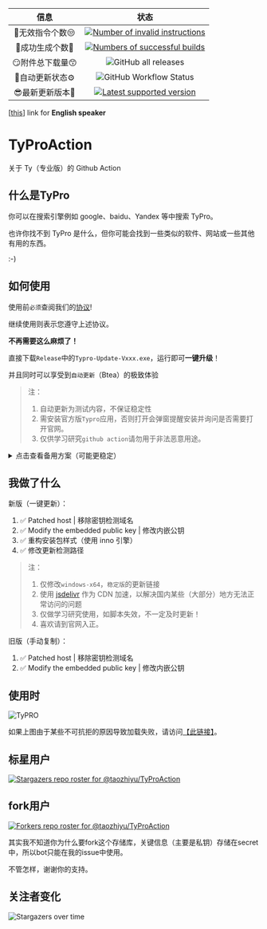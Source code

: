 |  信息 | 状态 |
|:----:|:----:|
|  🤔无效指令个数😒 | [![Number of invalid instructions](https://img.shields.io/github/issues-closed-raw/taozhiyu/TyProAction/%F0%9F%A4%94invalid/%E6%97%A0%E6%95%88%E7%9A%84%F0%9F%98%92?color=d9534f&label=%F0%9F%A4%94invalid%20instructions&logo=github&style=flat-square)](https://github.com/taozhiyu/TyProAction/issues?q=label%3A%F0%9F%A4%94invalid%2F%E6%97%A0%E6%95%88%E7%9A%84%F0%9F%98%92) |
|  🎉成功生成个数🎉 | [![Numbers of successful builds](https://img.shields.io/github/issues-closed-raw/taozhiyu/TyProAction/%E2%98%91%EF%B8%8Fkeygen/%E6%B3%A8%E5%86%8C%E6%9C%BA%F0%9F%8E%89?color=5cb85c&label=%F0%9F%8E%89successful%20builds&logo=github&style=flat-square)](https://github.com/taozhiyu/TyProAction/issues?q=label%3A%E2%98%91%EF%B8%8Fkeygen%2F%E6%B3%A8%E5%86%8C%E6%9C%BA%F0%9F%8E%89) |
|  😏附件总下载量😙 |![GitHub all releases](https://img.shields.io/github/downloads/taozhiyu/TyProAction/total?label=%F0%9F%A4%A9Total%20downloads&color=5319E7&logo=github&style=flat-square)|
|  🔧自动更新状态⚙️ |![GitHub Workflow Status](https://img.shields.io/github/workflow/status/taozhiyu/TyProAction/check%20update?label=%F0%9F%94%A7check%20update&logo=github&style=flat-square) |
|  😎最新更新版本🥳 | [![Latest supported version](https://img.shields.io/github/v/release/taozhiyu/TyProAction?label=%F0%9F%A5%B3Latest%20version&logo=windows&style=flat-square)](https://github.com/taozhiyu/TyProAction/releases/latest) |

[[this](./README.md)] link for **English speaker**

# TyProAction

关于 Ty（专业版）的 Github Action

## 什么是TyPro

你可以在搜索引擎例如 google、baidu、Yandex 等中搜索 TyPro。

也许你找不到 TyPro 是什么，但你可能会找到一些类似的软件、网站或一些其他有用的东西。

:-)

## 如何使用

使用前`必须`查阅我们的[协议](Agreements.zh.md)!

继续使用则表示您遵守上述协议。

**不再需要这么麻烦了！**

直接下载`Release`中的`Typro-Update-Vxxx.exe`，运行即可**一键升级**！

并且同时可以享受到`自动更新`（Btea）的极致体验

> 注：
>
> 1. 自动更新为测试内容，不保证稳定性
> 2. 需安装官方版`Typro`应用，否则打开会弹窗提醒安装并询问是否需要打开官网。
> 3. 仅供学习研究`github action`请勿用于非法恶意用途。

<details>
  <summary>点击查看备用方案（可能更稳定）</summary>
  1. 安装对应版本的 TyPro 软件<br>
  2. 下载附件的 zip 文件<br>
  3. 解压并移动到 {software-root-dir}\resources<br>
  4. 使用 keygen 模板发起新 issue （中英文模板都可以）<br>
  5. 享受！<br>
</details>

## 我做了什么

新版（一键更新）：

1. ✅ Patched host | 移除密钥检测域名
2. ✅ Modify the embedded public key | 修改内嵌公钥
3. ✅ 重构安装包样式（使用 inno 引擎）
4. ✅ 修改更新检测路径

> 注：
>
> 1. 仅修改`windows-x64`，`稳定版`的更新链接
> 1. 使用 [jsdelivr](https://www.jsdelivr.com/) 作为 CDN 加速，以解决国内某些（大部分）地方无法正常访问的问题
> 1. 仅做学习研究使用，如脚本失效，不一定及时更新！
> 1. 喜欢请到官网入正。

旧版（手动复制）：

1. ✅ Patched host | 移除密钥检测域名
2. ✅ Modify the embedded public key | 修改内嵌公钥

## 使用时

![TyPRO](https://pic.rmb.bdstatic.com/bjh/916f51fd1bb7ec7d1df3182b51b210e5.gif)

如果上图由于某些不可抗拒的原因导致加载失败，请访问[【此链接】](https://pic.rmb.bdstatic.com/bjh/916f51fd1bb7ec7d1df3182b51b210e5.gif)。

## 标星用户

[![Stargazers repo roster for @taozhiyu/TyProAction](https://reporoster.com/stars/dark/taozhiyu/TyProAction)](https://github.com/taozhiyu/TyProAction/stargazers)

## fork用户

[![Forkers repo roster for @taozhiyu/TyProAction](https://reporoster.com/forks/dark/taozhiyu/TyProAction)](https://github.com/taozhiyu/TyProAction/network/members)

其实我不知道你为什么要fork这个存储库，关键信息（主要是私钥）存储在secret中，所以bot只能在我的issue中使用。

不管怎样，谢谢你的支持。

## 关注者变化

![Stargazers over time](https://starchart.cc/taozhiyu/TyProAction.svg)
